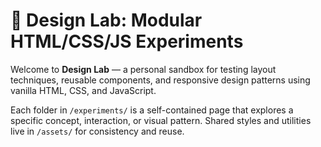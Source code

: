 # 🧪 Design Lab: Modular HTML/CSS/JS Experiments

Welcome to **Design Lab** — a personal sandbox for testing layout techniques, reusable components, and responsive design patterns using vanilla HTML, CSS, and JavaScript.

Each folder in `/experiments/` is a self-contained page that explores a specific concept, interaction, or visual pattern. Shared styles and utilities live in `/assets/` for consistency and reuse.